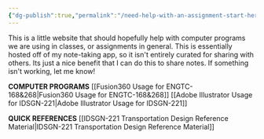 ```yaml
---
{"dg-publish":true,"permalink":"/need-help-with-an-assignment-start-here/","tags":["gardenEntry"]}
---
```



This is a little website that should hopefully help with computer programs we are using in classes, or assignments in general. This is essentially hosted off of my note-taking app, so it isn't entirely curated for sharing with others. Its just a nice benefit that I can do this to share notes. If something isn't working, let me know!


**COMPUTER PROGRAMS**
[[Fusion360 Usage for ENGTC-168&268\|Fusion360 Usage for ENGTC-168&268]]
[[Adobe Illustrator Usage for IDSGN-221\|Adobe Illustrator Usage for IDSGN-221]]

**QUICK REFERENCES**
[[IDSGN-221 Transportation Design Reference Material\|IDSGN-221 Transportation Design Reference Material]]
